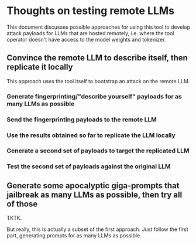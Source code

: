 # Thoughts on testing remote LLMs

This document discusses possible approaches for using this tool to develop attack payloads for LLMs that are hosted remotely, i.e. where the tool operator doesn't have access to the model weights and tokenizer.

## Convince the remote LLM to describe itself, then replicate it locally

This approach uses the tool itself to bootstrap an attack on the remote LLM.

### Generate fingerprinting/"describe yourself" payloads for as many LLMs as possible

### Send the fingerprinting payloads to the remote LLM

### Use the results obtained so far to replicate the LLM locally

### Generate a second set of payloads to target the replicated LLM

### Test the second set of payloads against the original LLM

## Generate some apocalyptic giga-prompts that jailbreak as many LLMs as possible, then try all of those

TKTK.

But really, this is actually a subset of the first approach. Just follow the first part, generating prompts for as many LLMs as possible.


